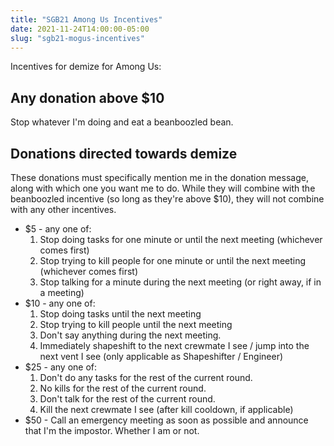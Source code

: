 ```yaml
---
title: "SGB21 Among Us Incentives"
date: 2021-11-24T14:00:00-05:00
slug: "sgb21-mogus-incentives"
---
```


Incentives for demize for Among Us:

## Any donation above $10

Stop whatever I'm doing and eat a beanboozled bean.

## Donations directed towards demize

These donations must specifically mention me in the donation message, along with which one you want me to do. While
they will combine with the beanboozled incentive (so long as they're above $10), they will not combine with any other incentives.

- $5 - any one of:
    1. Stop doing tasks for one minute or until the next meeting (whichever comes first)
    2. Stop trying to kill people for one minute or until the next meeting (whichever comes first)
    3. Stop talking for a minute during the next meeting (or right away, if in a meeting)
- $10 - any one of:
    1. Stop doing tasks until the next meeting
    2. Stop trying to kill people until the next meeting
    3. Don't say anything during the next meeting.
    4. Immediately shapeshift to the next crewmate I see / jump into the next vent I see (only applicable as Shapeshifter / Engineer)
- $25 - any one of:
    1. Don't do any tasks for the rest of the current round.
    2. No kills for the rest of the current round.
    3. Don't talk for the rest of the current round.
    4. Kill the next crewmate I see (after kill cooldown, if applicable)
- $50 - Call an emergency meeting as soon as possible and announce that I'm the impostor. Whether I am or not.
